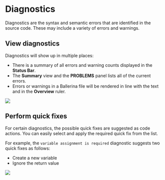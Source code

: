 # Diagnostics

Diagnostics are the syntax and semantic errors that are identified in the source code. These may include a variety of errors and warnings. 

## View diagnostics

Diagnostics will show up in multiple places:

* There is a summary of all errors and warning counts displayed in the **Status Bar**.
* The **Summary** view and the **PROBLEMS** panel lists all of the current errors.
* Errors or warnings in a Ballerina file will be rendered in line with the text and in the **Overview** ruler.

<img src="/learn/images/vs-code-extension/edit-the-code/diagnostics/diagnostics.png" class="cInlineImage-full"/>

## Perform quick fixes

For certain diagnostics, the possible quick fixes are suggested as code actions. You can easily select and apply the required quick fix from the list. 

For example, the `variable assignment is required` diagnostic suggests two quick fixes as follows: 
- Create a new variable
- Ignore the return value

<img src="/learn/images/vs-code-extension/edit-the-code/diagnostics/quickfixes.gif" class="cInlineImage-threeQuarter"/>

